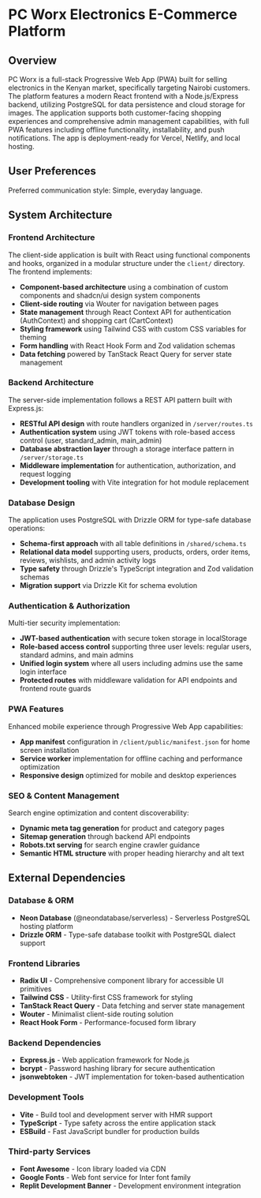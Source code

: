 # PC Worx Electronics E-Commerce Platform

## Overview

PC Worx is a full-stack Progressive Web App (PWA) built for selling electronics in the Kenyan market, specifically targeting Nairobi customers. The platform features a modern React frontend with a Node.js/Express backend, utilizing PostgreSQL for data persistence and cloud storage for images. The application supports both customer-facing shopping experiences and comprehensive admin management capabilities, with full PWA features including offline functionality, installability, and push notifications. The app is deployment-ready for Vercel, Netlify, and local hosting.

## User Preferences

Preferred communication style: Simple, everyday language.

## System Architecture

### Frontend Architecture
The client-side application is built with React using functional components and hooks, organized in a modular structure under the `client/` directory. The frontend implements:

- **Component-based architecture** using a combination of custom components and shadcn/ui design system components
- **Client-side routing** via Wouter for navigation between pages
- **State management** through React Context API for authentication (AuthContext) and shopping cart (CartContext)
- **Styling framework** using Tailwind CSS with custom CSS variables for theming
- **Form handling** with React Hook Form and Zod validation schemas
- **Data fetching** powered by TanStack React Query for server state management

### Backend Architecture
The server-side implementation follows a REST API pattern built with Express.js:

- **RESTful API design** with route handlers organized in `/server/routes.ts`
- **Authentication system** using JWT tokens with role-based access control (user, standard_admin, main_admin)
- **Database abstraction layer** through a storage interface pattern in `/server/storage.ts`
- **Middleware implementation** for authentication, authorization, and request logging
- **Development tooling** with Vite integration for hot module replacement

### Database Design
The application uses PostgreSQL with Drizzle ORM for type-safe database operations:

- **Schema-first approach** with all table definitions in `/shared/schema.ts`
- **Relational data model** supporting users, products, orders, order items, reviews, wishlists, and admin activity logs
- **Type safety** through Drizzle's TypeScript integration and Zod validation schemas
- **Migration support** via Drizzle Kit for schema evolution

### Authentication & Authorization
Multi-tier security implementation:

- **JWT-based authentication** with secure token storage in localStorage
- **Role-based access control** supporting three user levels: regular users, standard admins, and main admins
- **Unified login system** where all users including admins use the same login interface
- **Protected routes** with middleware validation for API endpoints and frontend route guards

### PWA Features
Enhanced mobile experience through Progressive Web App capabilities:

- **App manifest** configuration in `/client/public/manifest.json` for home screen installation
- **Service worker** implementation for offline caching and performance optimization
- **Responsive design** optimized for mobile and desktop experiences

### SEO & Content Management
Search engine optimization and content discoverability:

- **Dynamic meta tag generation** for product and category pages
- **Sitemap generation** through backend API endpoints
- **Robots.txt serving** for search engine crawler guidance
- **Semantic HTML structure** with proper heading hierarchy and alt text

## External Dependencies

### Database & ORM
- **Neon Database** (@neondatabase/serverless) - Serverless PostgreSQL hosting platform
- **Drizzle ORM** - Type-safe database toolkit with PostgreSQL dialect support

### Frontend Libraries
- **Radix UI** - Comprehensive component library for accessible UI primitives
- **Tailwind CSS** - Utility-first CSS framework for styling
- **TanStack React Query** - Data fetching and server state management
- **Wouter** - Minimalist client-side routing solution
- **React Hook Form** - Performance-focused form library

### Backend Dependencies
- **Express.js** - Web application framework for Node.js
- **bcrypt** - Password hashing library for secure authentication
- **jsonwebtoken** - JWT implementation for token-based authentication

### Development Tools
- **Vite** - Build tool and development server with HMR support
- **TypeScript** - Type safety across the entire application stack
- **ESBuild** - Fast JavaScript bundler for production builds

### Third-party Services
- **Font Awesome** - Icon library loaded via CDN
- **Google Fonts** - Web font service for Inter font family
- **Replit Development Banner** - Development environment integration